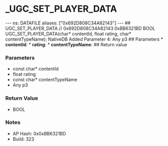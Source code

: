 # _UGC_SET_PLAYER_DATA

--- ns: DATAFILE aliases: ["0x692D808C34A82143"] --- ## UGC_SET_PLAYER_DATA  // 0x692D808C34A82143 0xBB6321BD BOOL UGC_SET_PLAYER_DATA(char* contentId, float rating, char* contentTypeName);  NativeDB Added Parameter 4: Any p3  ## Parameters * **contentId**: * **rating**: * **contentTypeName**:  ## Return value

### Parameters
* const char* contentId
* float rating
* const char* contentTypeName
* Any p3

### Return Value
* BOOL

### Notes
* AP Hash: 0x0xBB6321BD
* Build: 323

